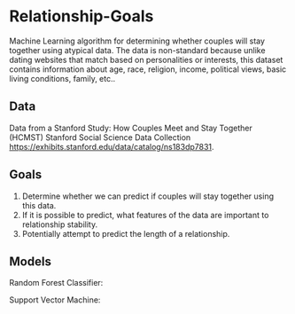 # Relationship-Goals
Machine Learning algorithm for determining whether couples will stay together using atypical data. The data is non-standard because unlike dating websites that match based on personalities or interests, this dataset contains information about age, race, religion, income, political views, basic living conditions, family, etc..

## Data
Data from a Stanford Study: How Couples Meet and Stay Together (HCMST) Stanford Social Science Data Collection https://exhibits.stanford.edu/data/catalog/ns183dp7831.

## Goals
1) Determine whether we can predict if couples will stay together using this data.
2) If it is possible to predict, what features of the data are important to relationship stability.
3) Potentially attempt to predict the length of a relationship.

## Models
Random Forest Classifier:

Support Vector Machine: